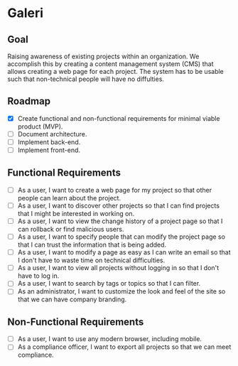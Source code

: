 # Galeri

## Goal

Raising awareness of existing projects within an organization.
We accomplish this by creating a content management system (CMS) that allows creating a web page for each project.
The system has to be usable such that non-technical people will have no diffulties.

## Roadmap

- [x] Create functional and non-functional requirements for minimal viable product (MVP).
- [ ] Document architecture.
- [ ] Implement back-end.
- [ ] Implement front-end.

## Functional Requirements

- [ ] As a user, I want to create a web page for my project so that other people can learn about the project.
- [ ] As a user, I want to discover other projects so that I can find projects that I might be interested in working on.
- [ ] As a user, I want to view the change history of a project page so that I can rollback or find malicious users.
- [ ] As a user, I want to specify people that can modify the project page so that I can trust the information that is being added.
- [ ] As a user, I want to modify a page as easy as I can write an email so that I don't have to waste time on technical difficulties.
- [ ] As a user, I want to view all projects without logging in so that I don't have to log in.
- [ ] As a user, I want to search by tags or topics so that I can filter.
- [ ] As an administrator, I want to customize the look and feel of the site so that we can have company branding.

## Non-Functional Requirements

- [ ] As a user, I want to use any modern browser, including mobile.
- [ ] As a compliance officer, I want to export all projects so that we can meet compliance.
